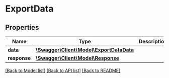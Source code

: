 # ExportData

## Properties
Name | Type | Description | Notes
------------ | ------------- | ------------- | -------------
**data** | [**\Swagger\Client\Model\ExportDataData**](ExportDataData.md) |  | [optional] 
**response** | [**\Swagger\Client\Model\Response**](Response.md) |  | 

[[Back to Model list]](../README.md#documentation-for-models) [[Back to API list]](../README.md#documentation-for-api-endpoints) [[Back to README]](../README.md)


